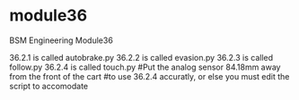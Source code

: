 # module36
BSM Engineering Module36

36.2.1 is called autobrake.py
36.2.2 is called evasion.py
36.2.3 is called follow.py
36.2.4 is called touch.py
#Put the analog sensor 84.18mm away from the front of the cart
#to use 36.2.4 accuratly, or else you must edit the script to accomodate
